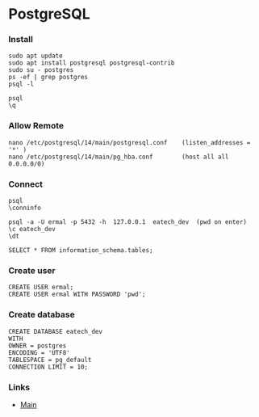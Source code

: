 # PostgreSQL

###  Install 
    sudo apt update
    sudo apt install postgresql postgresql-contrib
    sudo su - postgres
    ps -ef | grep postgres
    psql -l 

    psql 
    \q
    
### Allow Remote
    nano /etc/postgresql/14/main/postgresql.conf    (listen_addresses = '*' )
    nano /etc/postgresql/14/main/pg_hba.conf        (host all all 0.0.0.0/0)
    
### Connect
    psql
    \conninfo
    
    psql -a -U ermal -p 5432 -h  127.0.0.1  eatech_dev  (pwd on enter)
    \c eatech_dev
    \dt
   
    SELECT * FROM information_schema.tables;
    
### Create user
    CREATE USER ermal;
    CREATE USER ermal WITH PASSWORD 'pwd';
    
### Create database
    CREATE DATABASE eatech_dev
    WITH
    OWNER = postgres	
    ENCODING = 'UTF8'		
    TABLESPACE = pg_default
    CONNECTION LIMIT = 10;

### Links
- [Main](./../README.md)